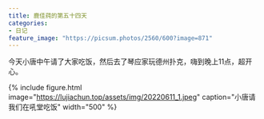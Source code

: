 ```yaml
---
title: 鹿佳莼的第五十四天
categories:
- 日记
feature_image: "https://picsum.photos/2560/600?image=871"
---
```



今天小唐中午请了大家吃饭，然后去了琴应家玩德州扑克，嗨到晚上11点，超开心。

{% include figure.html image="https://lujiachun.top/assets/img/20220611_1.jpeg" caption="小唐请我们在吼堂吃饭" width="500" %}

